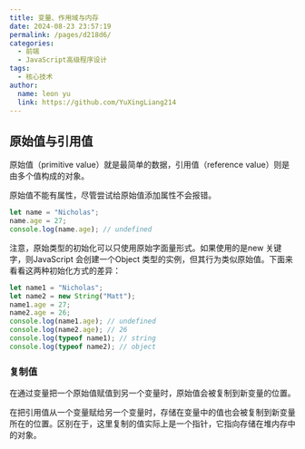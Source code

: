 ```yaml
---
title: 变量、作用域与内存
date: 2024-08-23 23:57:19
permalink: /pages/d218d6/
categories:
  - 前端
  - JavaScript高级程序设计
tags:
  - 核心技术
author: 
  name: leon yu
  link: https://github.com/YuXingLiang214
---
```


## 原始值与引用值

原始值（primitive value）就是最简单的数据，引用值（reference value）则是由多个值构成的对象。

原始值不能有属性，尽管尝试给原始值添加属性不会报错。

```js
let name = "Nicholas";
name.age = 27;
console.log(name.age); // undefined
```

注意，原始类型的初始化可以只使用原始字面量形式。如果使用的是new 关键字，则JavaScript 会创建一个Object 类型的实例，但其行为类似原始值。下面来看看这两种初始化方式的差异：

```js
let name1 = "Nicholas";
let name2 = new String("Matt");
name1.age = 27;
name2.age = 26;
console.log(name1.age); // undefined
console.log(name2.age); // 26
console.log(typeof name1); // string
console.log(typeof name2); // object
```

### 复制值

在通过变量把一个原始值赋值到另一个变量时，原始值会被复制到新变量的位置。

在把引用值从一个变量赋给另一个变量时，存储在变量中的值也会被复制到新变量所在的位置。区别在于，这里复制的值实际上是一个指针，它指向存储在堆内存中的对象。


